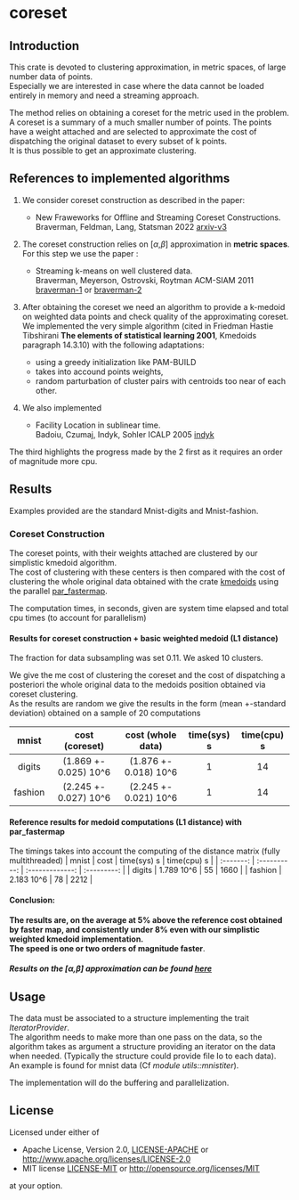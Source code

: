 # coreset

## Introduction 
This crate is devoted to clustering approximation, in metric spaces, of large number data of points.  
Especially we are interested in case where the data cannot be loaded entirely in memory and need a streaming approach.

The method relies on obtaining a coreset for the metric used in the problem.  
A coreset is a summary of a much smaller number of points. The points have a weight attached and are selected to approximate the cost of dispatching the original dataset to every subset of k points.  
It is thus possible to get an approximate clustering.

## References to implemented algorithms

1. We consider coreset construction as described in the paper:  
    -  New Fraweworks for Offline and Streaming Coreset Constructions.   
           Braverman, Feldman, Lang, Statsman 2022
           [arxiv-v3](https://arxiv.org/abs/1612.00889)



2. The coreset construction relies on  [$\alpha$,$\beta$] approximation in **metric spaces**.  For this step we use the paper :
    - Streaming k-means on well clustered data.  
                Braverman, Meyerson, Ostrovski, Roytman ACM-SIAM 2011 
                [braverman-1](https://web.cs.ucla.edu/~rafail/PUBLIC/116.pdf) or [braverman-2](https://dl.acm.org/doi/10.5555/2133036.2133039)

3. After obtaining the coreset we need an algorithm to provide a k-medoid on weighted data points and check quality of the approximating coreset. We implemented the very simple algorithm (cited in Friedman Hastie Tibshirani **The elements of statistical learning 2001**, Kmedoids paragraph 14.3.10) with the following adaptations:

    - using a greedy initialization like PAM-BUILD
    - takes into accound points weights,
    - random parturbation of cluster pairs with centroids too near of each other.

4. We also implemented 
   -  Facility Location in sublinear time.   
       Badoiu, Czumaj, Indyk, Sohler ICALP 2005
       [indyk](https://people.csail.mit.edu/indyk/fl.pdf)

The third  highlights the progress made by the 2 first as it requires an order of magnitude more cpu.


## Results

Examples provided are the standard Mnist-digits and Mnist-fashion.

###  Coreset Construction

The coreset points, with their weights attached are clustered by our simplistic kmedoid algorithm.  
The cost of clustering with these centers is then compared with the cost of clustering the whole original data obtained
with the crate [kmedoids](https://crates.io/crates/kmedoids) using the parallel [par_fastermap](https://docs.rs/kmedoids/0.5.0/kmedoids/fn.par_fasterpam.html).

The computation times, in seconds, given are system time elapsed and total cpu times (to account for parallelism) 


#### Results for coreset construction + basic weighted medoid  (L1 distance) 

The fraction for data subsampling was set 0.11. We asked 10 clusters.


We give the me cost of clustering the coreset and the cost of dispatching a posteriori the whole original data to the medoids position obtained via coreset clustering.  
As the results are random we give  the results in the form (mean +-standard deviation) obtained on a sample of 20 computations

|  mnist       | cost (coreset)         | cost (whole data)     | time(sys) s   | time(cpu) s |
|  :-------:   |  :--------------:      | :-------------:       |  :---------:  | :---------: | 
|   digits     | (1.869 +- 0.025) 10^6  | (1.876 +- 0.018) 10^6 |      1        |    14       |
|   fashion    | (2.245 +- 0.027) 10^6  | (2.245 +- 0.021) 10^6 |      1        |    14       |



#### Reference results for medoid computations (L1 distance) with par_fastermap

The timings takes into account the computing of the distance matrix (fully multithreaded)
|  mnist       | cost            | time(sys) s        | time(cpu) s |
|  :-------:   |  :----------:   |    :-------------: | :---------: | 
|   digits     |    1.789 10^6   |      55            |    1660     |
|   fashion    |    2.183 10^6   |      78            |    2212     |

#### Conclusion:

**The results are, on the average at 5% above the reference cost obtained by faster map, and consistently under 8% even with our simplistic weighted kmedoid implementation.  
The speed is one or two orders of magnitude faster**.


##### Results on the [$\alpha$,$\beta$] approximation can be found [here](./bmor.md)




## Usage 

The data must be associated to a structure implementing the trait *IteratorProvider*.  
The algorithm needs to make more than one pass on the data, so the algorithm takes as argument a structure  providing
an iterator on the data when needed. (Typically the structure could provide file Io to each data).  
An example is found for mnist data (Cf *module utils::mnistiter*).  

The implementation will do the buffering and parallelization.


## License

Licensed under either of

* Apache License, Version 2.0, [LICENSE-APACHE](LICENSE-APACHE) or <http://www.apache.org/licenses/LICENSE-2.0>
* MIT license [LICENSE-MIT](LICENSE-MIT) or <http://opensource.org/licenses/MIT>

at your option.
